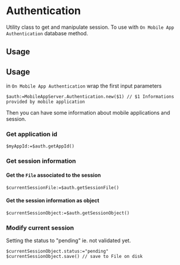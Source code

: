 <!-- $auth:=MobileAppServer.Authentication.new($1) // $1 Informations provided by `On Mobile App Authentication` -->
# Authentication

Utility class to get and manipulate session. To use with `On Mobile App Authentication` database method.

## Usage


## Usage

in `On Mobile App Authentication` wrap the first input parameters

```4d
$auth:=MobileAppServer.Authentication.new($1) // $1 Informations provided by mobile application
````

Then you can have some information about mobile applications and session.

### Get application id

```4d
$myAppId:=$auth.getAppId()
```

### Get session information

#### Get the `File` associated to the session

```4d
$currentSessionFile:=$auth.getSessionFile()
```

#### Get the session information as object

```4d
$currentSessionObject:=$auth.getSessionObject()
```

### Modify current session

Setting the status to "pending" ie. not validated yet.

```4d
$currentSessionObject.status:="pending"
$currentSessionObject.save() // save to File on disk
```

